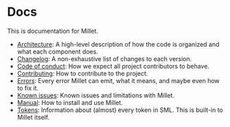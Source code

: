 # Docs

This is documentation for Millet.

- [Architecture](./ARCHITECTURE.md): A high-level description of how the code is organized and what each component does.
- [Changelog](./CHANGELOG.md): A non-exhaustive list of changes to each version.
- [Code of conduct](./CODE_OF_CONDUCT.md): How we expect all project contributors to behave.
- [Contributing](./CONTRIBUTING.md): How to contribute to the project.
- [Errors](./errors.md): Every error Millet can emit, what it means, and maybe even how to fix it.
- [Known issues](./known-issues.md): Known issues and limitations with Millet.
- [Manual](./manual.md): How to install and use Millet.
- [Tokens](./tokens.md): Information about (almost) every token in SML. This is built-in to Millet itself.
